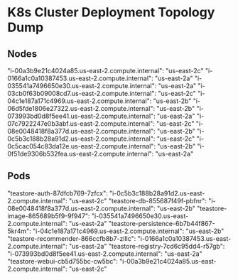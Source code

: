 # K8s Cluster Deployment Topology Dump

## Nodes

"i-00a3b9e21c4024a85.us-east-2.compute.internal": "us-east-2c"
"i-0166a1c0a10387453.us-east-2.compute.internal": "us-east-2a"
"i-035541a7496650e30.us-east-2.compute.internal": "us-east-2a"
"i-03cb0f63b09008cd7.us-east-2.compute.internal": "us-east-2c"
"i-04c1e187a171c4969.us-east-2.compute.internal": "us-east-2b"
"i-06d5fde1806e27322.us-east-2.compute.internal": "us-east-2b"
"i-073993bd0d8f5ee41.us-east-2.compute.internal": "us-east-2a"
"i-07c7922247e0b3abf.us-east-2.compute.internal": "us-east-2c"
"i-08e0048418f8a377d.us-east-2.compute.internal": "us-east-2b"
"i-0c5b3c188b28a91d2.us-east-2.compute.internal": "us-east-2c"
"i-0c5cac054c83da12e.us-east-2.compute.internal": "us-east-2b"
"i-0f51de9306b532fea.us-east-2.compute.internal": "us-east-2a"

## Pods

"teastore-auth-87dfcb769-7zfcx": "i-0c5b3c188b28a91d2.us-east-2.compute.internal": "us-east-2c"
"teastore-db-855687f49f-pbfnr": "i-08e0048418f8a377d.us-east-2.compute.internal": "us-east-2b"
"teastore-image-865689b5f9-9f947": "i-035541a7496650e30.us-east-2.compute.internal": "us-east-2a"
"teastore-persistence-6b7b44f867-5kr4m": "i-04c1e187a171c4969.us-east-2.compute.internal": "us-east-2b"
"teastore-recommender-866ccfb8b7-zlllc": "i-0166a1c0a10387453.us-east-2.compute.internal": "us-east-2a"
"teastore-registry-7cd6c95dd4-r57gb": "i-073993bd0d8f5ee41.us-east-2.compute.internal": "us-east-2a"
"teastore-webui-cb5d755bc-cw5bc": "i-00a3b9e21c4024a85.us-east-2.compute.internal": "us-east-2c"
